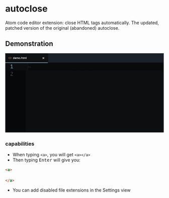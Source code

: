 # autoclose
Atom code editor extension: close HTML tags automatically. The updated, patched version of the original (abandoned) autoclose.

## Demonstration
<img src="https://raw.githubusercontent.com/webviso/autoclose/master/example.gif"/>

### capabilities
  * When typing `<a>`, you will get `<a></a>`
  * Then typing <kbd>Enter</kbd> will give you:
  ```html
  <a>
  
  </a>
  ```
  * You can add disabled file extensions in the Settings view
